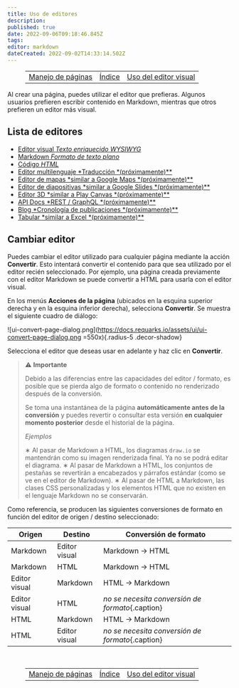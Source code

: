 ```yaml
---
title: Uso de editores
description: 
published: true
date: 2022-09-06T09:18:46.845Z
tags: 
editor: markdown
dateCreated: 2022-09-02T14:33:14.502Z
---
```


<figure class="table chapter-navigator">
  <table>
    <tbody>
      <tr>
        <td><a href="/es/help/web_pages">Manejo de páginas</a></td>
        <td><a href="/es/help">Índice</a></td>
        <td><a href="/es/help/web_visual_editor">Uso del editor visual</a></td>
      </tr>
    </tbody>
  </table>
</figure>

Al crear una página, puedes utilizar el editor que prefieras. Algunos usuarios prefieren escribir contenido en Markdown, mientras que otros prefieren un editor más visual.

## Lista de editores

- [Editor visual *Texto enriquecido WYSIWYG*](/es/help/web_visual_editor)
- [Markdown *Formato de texto plano*](/es/help/web_markdown_editor)
- [Código *HTML*](/es/help/web_html_editor)
- [Editor multilenguaje *Traducción *(próximamente)**](/es/help/web_multi_editor)
- [Editor de mapas *similar a Google Maps *(próximamente)**](/es/help/web_map_editor)
- [Editor de diapositivas *similar a Google Slides *(próximamente)**](/es/help/web_map_editor)
- [Editor 3D *similar a Play Canvas *(próximamente)**](/es/help/web_3d_editor)
- [API Docs *REST / GraphQL *(próximamente)**](/es/help/web_api)
- [Blog *Cronología de publicaciones *(próximamente)**](/es/help/web_blog)
- [Tabular *similar a Excel *(próximamente)**](/es/help/web_tabular)

## Cambiar editor

Puedes cambiar el editor utilizado para cualquier página mediante la acción **Convertir**. Esto intentará convertir el contenido para que sea utilizado por el editor recién seleccionado. Por ejemplo, una página creada previamente con el editor Markdown se puede convertir a HTML para usarla con el editor visual.

En los menús **Acciones de la página** (ubicados en la esquina superior derecha y en la esquina inferior derecha), selecciona **Convertir**. Se muestra el siguiente cuadro de diálogo:

![ui-convert-page-dialog.png](https://docs.requarks.io/assets/ui/ui-convert-page-dialog.png =550x){.radius-5 .decor-shadow}

Selecciona el editor que deseas usar en adelante y haz clic en **Convertir**.

> :warning: **Importante**
>
> Debido a las diferencias entre las capacidades del editor / formato, es posible que se pierda algo de formato o contenido no renderizado después de la conversión.
>
> Se toma una instantánea de la página **automáticamente antes de la conversión** y puedes revertir o consultar esta versión **en cualquier momento posterior** desde el historial de la página.
>
> _Ejemplos_
>
> &#8727; Al pasar de Markdown a HTML, los diagramas `draw.io` se mantendrán como su imagen renderizada final. Ya no se podrá editar el diagrama.
> &#8727; Al pasar de Markdown a HTML, los conjuntos de pestañas se revertirán a encabezados y párrafos estándar (como se ve en el editor de Markdown).
> &#8727; Al pasar de HTML a Markdown, las clases CSS personalizadas y los elementos HTML que no existen en el lenguaje Markdown no se conservarán.

Como referencia, se producen las siguientes conversiones de formato en función del editor de origen / destino seleccionado:

| Origen | Destino | Conversión de formato
| -- | -- | -- |
| Markdown | Editor visual | Markdown &rarr; HTML |
| Markdown | HTML | Markdown &rarr; HTML |
| Editor visual | Markdown | HTML &rarr; Markdown |
| Editor visual | HTML | *no se necesita conversión de formato*{.caption} |
| HTML | Markdown | HTML &rarr; Markdown |
| HTML | Editor visual | *no se necesita conversión de formato*{.caption} |



<br>

<figure class="table chapter-navigator">
  <table>
    <tbody>
      <tr>
        <td><a href="/es/help/web_pages">Manejo de páginas</a></td>
        <td><a href="/es/help">Índice</a></td>
        <td><a href="/es/help/web_visual_editor">Uso del editor visual</a></td>
      </tr>
    </tbody>
  </table>
</figure>